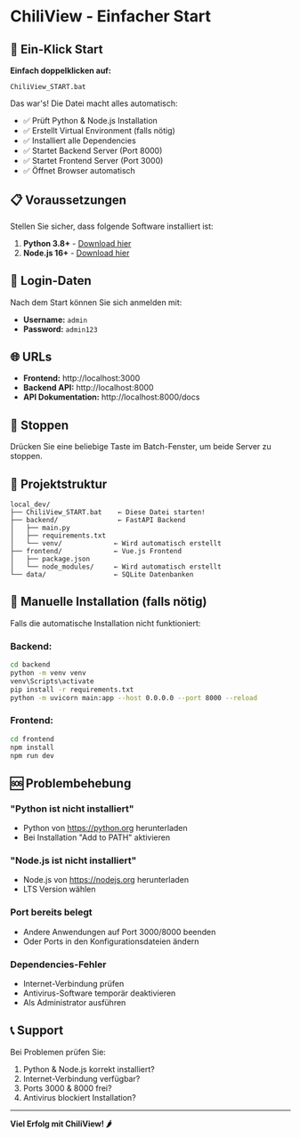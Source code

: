 # ChiliView - Einfacher Start

## 🚀 Ein-Klick Start

**Einfach doppelklicken auf:**
```
ChiliView_START.bat
```

Das war's! Die Datei macht alles automatisch:
- ✅ Prüft Python & Node.js Installation
- ✅ Erstellt Virtual Environment (falls nötig)
- ✅ Installiert alle Dependencies
- ✅ Startet Backend Server (Port 8000)
- ✅ Startet Frontend Server (Port 3000)
- ✅ Öffnet Browser automatisch

## 📋 Voraussetzungen

Stellen Sie sicher, dass folgende Software installiert ist:

1. **Python 3.8+** - [Download hier](https://python.org)
2. **Node.js 16+** - [Download hier](https://nodejs.org)

## 🔐 Login-Daten

Nach dem Start können Sie sich anmelden mit:
- **Username:** `admin`
- **Password:** `admin123`

## 🌐 URLs

- **Frontend:** http://localhost:3000
- **Backend API:** http://localhost:8000
- **API Dokumentation:** http://localhost:8000/docs

## 🛑 Stoppen

Drücken Sie eine beliebige Taste im Batch-Fenster, um beide Server zu stoppen.

## 📁 Projektstruktur

```
local_dev/
├── ChiliView_START.bat    ← Diese Datei starten!
├── backend/               ← FastAPI Backend
│   ├── main.py
│   ├── requirements.txt
│   └── venv/             ← Wird automatisch erstellt
├── frontend/             ← Vue.js Frontend
│   ├── package.json
│   └── node_modules/     ← Wird automatisch erstellt
└── data/                 ← SQLite Datenbanken
```

## 🔧 Manuelle Installation (falls nötig)

Falls die automatische Installation nicht funktioniert:

### Backend:
```bash
cd backend
python -m venv venv
venv\Scripts\activate
pip install -r requirements.txt
python -m uvicorn main:app --host 0.0.0.0 --port 8000 --reload
```

### Frontend:
```bash
cd frontend
npm install
npm run dev
```

## 🆘 Problembehebung

### "Python ist nicht installiert"
- Python von https://python.org herunterladen
- Bei Installation "Add to PATH" aktivieren

### "Node.js ist nicht installiert"
- Node.js von https://nodejs.org herunterladen
- LTS Version wählen

### Port bereits belegt
- Andere Anwendungen auf Port 3000/8000 beenden
- Oder Ports in den Konfigurationsdateien ändern

### Dependencies-Fehler
- Internet-Verbindung prüfen
- Antivirus-Software temporär deaktivieren
- Als Administrator ausführen

## 📞 Support

Bei Problemen prüfen Sie:
1. Python & Node.js korrekt installiert?
2. Internet-Verbindung verfügbar?
3. Ports 3000 & 8000 frei?
4. Antivirus blockiert Installation?

---

**Viel Erfolg mit ChiliView! 🌶️**